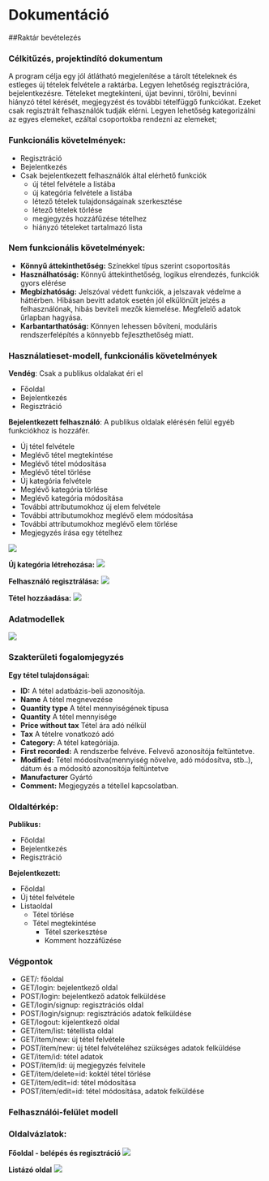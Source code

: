 # Dokumentáció
##Raktár bevételezés

###	Célkitűzés, projektindító dokumentum
A program célja egy jól átlátható megjelenítése a tárolt tételeknek és estleges új tételek felvétele a raktárba. Legyen lehetőség regisztrációra, bejelentkezésre. Tételeket megtekinteni, újat bevinni, törölni, bevinni hiányzó tétel kérését, megjegyzést és további tételfüggő funkciókat. Ezeket csak regisztrált felhasználók tudják elérni. Legyen lehetőség kategorizálni az egyes elemeket, ezáltal csoportokba rendezni az elemeket;

###	Funkcionális követelmények:
* Regisztráció
* Bejelentkezés
* Csak bejelentkezett felhasználók által elérhető funkciók
  - új tétel felvétele a listába
  - új kategória felvétele a listába
  - létező tételek tulajdonságainak szerkesztése
  - létező tételek törlése
  - megjegyzés hozzáfűzése tételhez
  - hiányzó tételeket tartalmazó lista

###	Nem funkcionális követelmények:
*	**Könnyű áttekinthetőség:** Színekkel típus szerint csoportosítás
*	**Használhatóság:** Könnyű áttekinthetőség, logikus elrendezés, funkciók gyors elérése
*	**Megbízhatóság:** Jelszóval védett funkciók, a jelszavak védelme a háttérben. Hibásan bevitt adatok esetén jól elkülönült jelzés a felhasználónak, hibás beviteli mezők kiemelése. Megfelelő adatok űrlapban hagyása.
*	**Karbantarthatóság:** Könnyen lehessen bővíteni, moduláris rendszerfelépítés a könnyebb fejleszthetőség miatt.


###	Használatieset-modell, funkcionális követelmények

**Vendég**: Csak a publikus oldalakat éri el

*	Főoldal
*	Bejelentkezés
*	Regisztráció

**Bejelentkezett felhasználó**: A publikus oldalak elérésén felül egyéb funkciókhoz is hozzáfér.

*	Új tétel felvétele
*	Meglévő tétel megtekintése
*	Meglévő tétel módosítása
*	Meglévő tétel törlése
*	Új kategória felvétele
*	Meglévő kategória törlése
*	Meglévő kategória módosítása
*	További attributumokhoz új elem felvétele
*	További attributumokhoz meglévő elem módosítása
*	További attributumokhoz meglévő elem törlése
*	Megjegyzés írása egy tételhez

![](esetdiagram.png)


**Új kategória létrehozása:**
![](uj_kategoria.png)

**Felhasználó regisztrálása:**
![](user_registration.png)

**Tétel hozzáadása:**
![](tetel_hozzaadas.png)


###	Adatmodellek
![](dbmodel.png)


###	Szakterületi fogalomjegyzés

**Egy tétel tulajdonságai:**
* **ID:** A tétel adatbázis-beli azonosítója.
* **Name** A tétel megnevezése
* **Quantity type** A tétel mennyiségének típusa
* **Quantity** A tétel mennyisége
* **Price without tax** Tétel ára adó nélkül
* **Tax** A tételre vonatkozó adó
* **Category:** A tétel kategóriája.
* **First recorded:** A rendszerbe felvéve. Felvevő azonosítója feltüntetve.
* **Modified:** Tétel módosítva(mennyiség növelve, adó módosítva, stb..), dátum és a módosító azonosítója feltüntetve
* **Manufacturer** Gyártó
* **Comment:** Megjegyzés a tétellel kapcsolatban.


###	Oldaltérkép:

**Publikus:**
* Főoldal
* Bejelentkezés
* Regisztráció

**Bejelentkezett:**
* Főoldal
* Új tétel felvétele
* Listaoldal
  * Tétel törlése 
  * Tétel megtekintése
    * Tétel szerkesztése 
    * Komment hozzáfűzése

###	Végpontok

* GET/: főoldal
* GET/login: bejelentkező oldal
* POST/login: bejelentkező adatok felküldése
* GET/login/signup: regisztrációs oldal
* POST/login/signup: regisztrációs adatok felküldése
* GET/logout: kijelentkező oldal
* GET/item/list: tétellista oldal
* GET/item/new: új tétel felvétele
* POST/item/new: új tétel felvételéhez szükséges adatok felküldése
* GET/item/id: tétel adatok
* POST/item/id: új megjegyzés felvitele
* GET/item/delete=id: koktél tétel törlése
* GET/item/edit=id: tétel módosítása
* POST/item/edit=id: tétel módosítása, adatok felküldése

###	Felhasználói-felület modell

###	Oldalvázlatok:
**Főoldal - belépés és regisztráció**
![](index.jpg)

**Listázó oldal**
![](item_list.jpg)